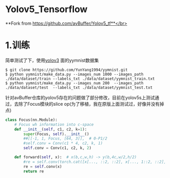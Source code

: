 # Yolov5_Tensorflow
**Fork from https://github.com/avBuffer/Yolov5_tf**</br>

# 1.训练

简单测试了下，使用[yolov3](https://github.com/YunYang1994/TensorFlow2.0-Examples/tree/master/4-Object_Detection/YOLOV3) 面的yymnist数据集

```shell
$ git clone https://github.com/YunYang1994/yymnist.git
$ python yymnist/make_data.py --images_num 1000 --images_path ./data/dataset/train --labels_txt ./data/dataset/yymnist_train.txt
$ python yymnist/make_data.py --images_num 200  --images_path ./data/dataset/test  --labels_txt ./data/dataset/yymnist_test.txt
```

针对avBuffer仓库的yolov5存在的问题做了部分修改，目前在yolov5s上测试通过，去除了Focus模块的slice op(为了移植，我在原版上面测试过，好像并没有掉点)
```python
class Focus(nn.Module):
    # Focus wh information into c-space
    def __init__(self, c1, c2, k=1):
        super(Focus, self).__init__()
        ##[[-1, 1, Focus, [64, 3]],  # 0-P1/2
        #self.conv = Conv(c1 * 4, c2, k, 1)
        self.conv = Conv(c1, c2, k, 2)

    def forward(self, x):  # x(b,c,w,h) -> y(b,4c,w/2,h/2)
        #re = self.conv(torch.cat([x[..., ::2, ::2], x[..., 1::2, ::2], x[..., ::2, 1::2], x[..., 1::2, 1::2]], 1))
        re = self.conv(x)
        return re
```
